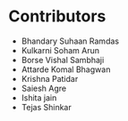 # Contributors

- Bhandary Suhaan Ramdas
- Kulkarni Soham Arun
- Borse Vishal Sambhaji
- Attarde Komal Bhagwan
- Krishna Patidar
- Saiesh Agre
- Ishita jain 
- Tejas Shinkar
